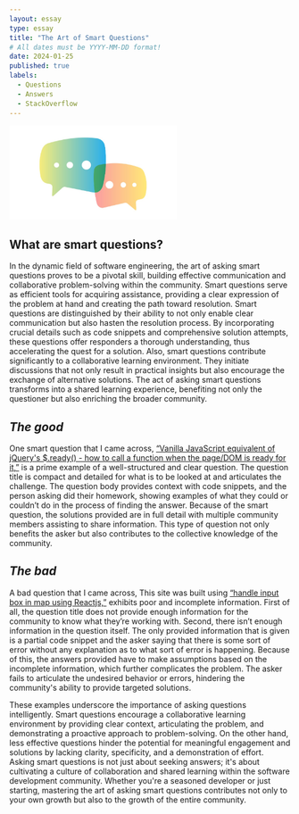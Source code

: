 ```yaml
---
layout: essay
type: essay
title: "The Art of Smart Questions"
# All dates must be YYYY-MM-DD format!
date: 2024-01-25
published: true
labels:
  - Questions
  - Answers
  - StackOverflow
---
```


<img width="300px" class="rounded float-start pe-4" src="../img/smart-questions/questions.jpg">

## **What are smart questions?**
In the dynamic field of software engineering, the art of asking smart questions proves to be a pivotal skill, building effective communication and collaborative problem-solving within the community. Smart questions serve as efficient tools for acquiring assistance, providing a clear expression of the problem at hand and creating the path toward resolution.
Smart questions are distinguished by their ability to not only enable clear communication but also hasten the resolution process. By incorporating crucial details such as code snippets and comprehensive solution attempts, these questions offer responders a thorough understanding, thus accelerating the quest for a solution. Also, smart questions contribute significantly to a collaborative learning environment. They initiate discussions that not only result in practical insights but also encourage the exchange of alternative solutions. The act of asking smart questions transforms into a shared learning experience, benefiting not only the questioner but also enriching the broader community.

## *The good*
One smart question that I came across, [“Vanilla JavaScript equivalent of jQuery's $.ready() - how to call a function when the page/DOM is ready for it,”](https://stackoverflow.com/questions/9899372/vanilla-javascript-equivalent-of-jquerys-ready-how-to-call-a-function-whe) is a prime example of a well-structured and clear question. The question title is compact and detailed for what is to be looked at and articulates the challenge. The question body provides context with code snippets, and the person asking did their homework, showing examples of what they could or couldn’t do in the process of finding the answer. Because of the smart question, the solutions provided are in full detail with multiple community members assisting to share information. This type of question not only benefits the asker but also contributes to the collective knowledge of the community.

## *The bad*
A bad question that I came across, This site was built using [“handle input box in map using Reactjs,”](https://stackoverflow.com/questions/77885320/handle-input-box-in-map-using-reactjs) exhibits poor and incomplete information. First of all, the question title does not provide enough information for the community to know what they’re working with. Second, there isn’t enough information in the question itself. The only provided information that is given is a partial code snippet and the asker saying that there is some sort of error without any explanation as to what sort of error is happening. Because of this, the answers provided have to make assumptions based on the incomplete information, which further complicates the problem. The asker fails to articulate the undesired behavior or errors, hindering the community's ability to provide targeted solutions.


These examples underscore the importance of asking questions intelligently. Smart questions encourage a collaborative learning environment by providing clear context, articulating the problem, and demonstrating a proactive approach to problem-solving. On the other hand, less effective questions hinder the potential for meaningful engagement and solutions by lacking clarity, specificity, and a demonstration of effort. Asking smart questions is not just about seeking answers; it's about cultivating a culture of collaboration and shared learning within the software development community. Whether you're a seasoned developer or just starting, mastering the art of asking smart questions contributes not only to your own growth but also to the growth of the entire community.


